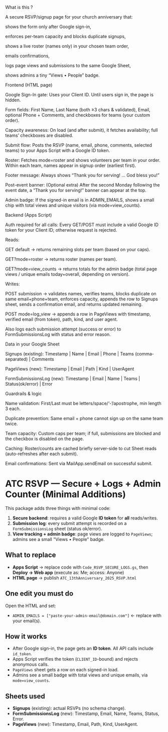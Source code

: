 What is this ?

A secure RSVP/signup page for your church anniversary that:

shows the form only after Google sign-in,

enforces per-team capacity and blocks duplicate signups,

shows a live roster (names only) in your chosen team order,

emails confirmations,

logs page views and submissions to the same Google Sheet,

shows admins a tiny “Views • People” badge.

Frontend (HTML page)

Google Sign-In gate: Uses your Client ID. Until users sign in, the page is hidden.

Form fields: First Name, Last Name (both ≥3 chars & validated), Email, optional Phone + Comments, and checkboxes for teams (your custom order).

Capacity awareness: On load (and after submit), it fetches availability; full teams’ checkboxes are disabled.

Submit flow: Posts the RSVP (name, email, phone, comments, selected teams) to your Apps Script with a Google ID token.

Roster: Fetches mode=roster and shows volunteers per team in your order. Within each team, names appear in signup order (earliest first).

Footer message: Always shows “Thank you for serving! … God bless you!”

Post-event banner: (Optional extra) After the second Monday following the event date, a “Thank you for serving!” banner can appear at the top.

Admin badge: If the signed-in email is in ADMIN_EMAILS, shows a small chip with total views and unique visitors (via mode=view_counts).

Backend (Apps Script)

Auth required for all calls: Every GET/POST must include a valid Google ID token for your Client ID; otherwise request is rejected.

Reads:

GET default → returns remaining slots per team (based on your caps).

GET?mode=roster → returns roster (names per team).

GET?mode=view_counts → returns totals for the admin badge (total page views / unique emails today+overall, depending on version).

Writes:

POST submission → validates names, verifies teams, blocks duplicate on same email+phone+team, enforces capacity, appends the row to Signups sheet, sends a confirmation email, and returns updated remaining.

POST mode=log_view → appends a row in PageViews with timestamp, verified email (from token), path, kind, and user agent.

Also logs each submission attempt (success or error) to FormSubmissionsLog with status and error reason.

Data in your Google Sheet

Signups (existing):
Timestamp | Name | Email | Phone | Teams (comma-separated) | Comments

PageViews (new):
Timestamp | Email | Path | Kind | UserAgent

FormSubmissionsLog (new):
Timestamp | Email | Name | Teams | Status(ok/error) | Error

Guardrails & logic

Name validation: First/Last must be letters/space/‘-’/apostrophe, min length 3 each.

Duplicate prevention: Same email + phone cannot sign up on the same team twice.

Team capacity: Custom caps per team; if full, submissions are blocked and the checkbox is disabled on the page.

Caching: Roster/counts are cached briefly server-side to cut Sheet reads (auto-refreshes after each submit).

Email confirmations: Sent via MailApp.sendEmail on successful submit.




ATC RSVP — Secure + Logs + Admin Counter (Minimal Additions)
=================================================================
This package adds three things with minimal code:
1) **Secure backend**: requires a valid Google **ID token** for **all** reads/writes.
2) **Submission log**: every submit attempt is recorded on a `FormSubmissionsLog` sheet (status ok/error).
3) **View tracking + admin badge**: page views are logged to `PageViews`; admins see a small "Views • People" badge.

What to replace
---------------
- **Apps Script** → replace code with `Code_RSVP_SECURE_LOGS.gs`, then **Deploy → Web app** (execute as: Me; access: Anyone)
- **HTML page** → publish `ATC_13thAnniversary_2025_RSVP.html`

One edit you must do
--------------------
Open the HTML and set:
- `ADMIN_EMAILS = ["paste-your-admin-email@domain.com"]`  ← replace with your email(s).

How it works
------------
- After Google sign-in, the page gets an **ID token**. All API calls include `id_token`.
- Apps Script verifies the token (`CLIENT_ID`-bound) and rejects anonymous calls.
- `PageViews` sheet gets a row on each signed-in load.
- Admins see a small badge with total views and unique emails, via `mode=view_counts`.

Sheets used
-----------
- **Signups** (existing): actual RSVPs (no schema change).
- **FormSubmissionsLog** (new): Timestamp, Email, Name, Teams, Status, Error.
- **PageViews** (new): Timestamp, Email, Path, Kind, UserAgent.

